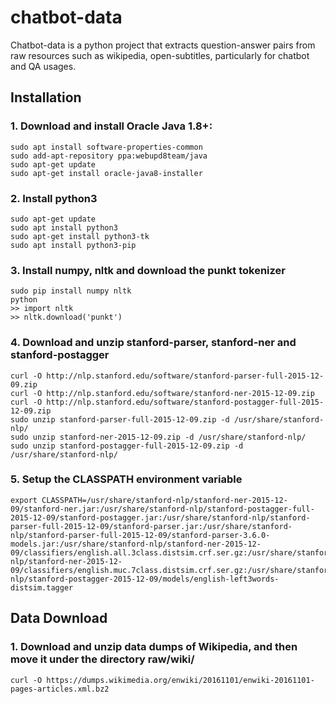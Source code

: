 # chatbot-data
Chatbot-data is a python project that extracts question-answer pairs from raw resources such as wikipedia, open-subtitles, particularly for chatbot and QA usages.

## Installation

### 1. Download and install Oracle Java 1.8+:

    sudo apt install software-properties-common
    sudo add-apt-repository ppa:webupd8team/java 
    sudo apt-get update
    sudo apt-get install oracle-java8-installer

### 2. Install python3

    sudo apt-get update
    sudo apt install python3
    sudo apt-get install python3-tk
    sudo apt install python3-pip

### 3. Install numpy, nltk and download the punkt tokenizer

    sudo pip install numpy nltk   
    python
    >> import nltk
    >> nltk.download('punkt')

### 4. Download and unzip stanford-parser, stanford-ner and stanford-postagger

    curl -O http://nlp.stanford.edu/software/stanford-parser-full-2015-12-09.zip
    curl -O http://nlp.stanford.edu/software/stanford-ner-2015-12-09.zip 
    curl -O http://nlp.stanford.edu/software/stanford-postagger-full-2015-12-09.zip
    sudo unzip stanford-parser-full-2015-12-09.zip -d /usr/share/stanford-nlp/
    sudo unzip stanford-ner-2015-12-09.zip -d /usr/share/stanford-nlp/
    sudo unzip stanford-postagger-full-2015-12-09.zip -d /usr/share/stanford-nlp/
  
### 5. Setup the CLASSPATH environment variable
  
    export CLASSPATH=/usr/share/stanford-nlp/stanford-ner-2015-12-09/stanford-ner.jar:/usr/share/stanford-nlp/stanford-postagger-full-2015-12-09/stanford-postagger.jar:/usr/share/stanford-nlp/stanford-parser-full-2015-12-09/stanford-parser.jar:/usr/share/stanford-nlp/stanford-parser-full-2015-12-09/stanford-parser-3.6.0-models.jar:/usr/share/stanford-nlp/stanford-ner-2015-12-09/classifiers/english.all.3class.distsim.crf.ser.gz:/usr/share/stanford-nlp/stanford-ner-2015-12-09/classifiers/english.muc.7class.distsim.crf.ser.gz:/usr/share/stanford-nlp/stanford-postagger-2015-12-09/models/english-left3words-distsim.tagger

## Data Download
### 1. Download and unzip data dumps of Wikipedia, and then move it under the directory raw/wiki/
    curl -O https://dumps.wikimedia.org/enwiki/20161101/enwiki-20161101-pages-articles.xml.bz2
    
